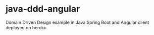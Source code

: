 # java-ddd-angular
Domain Driven Design example in Java Spring Boot and Angular client deployed on heroku

